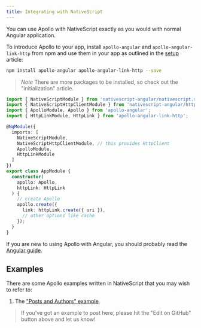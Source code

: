 ```yaml
---
title: Integrating with NativeScript
---
```


You can use Apollo with NativeScript exactly as you would with normal Angular application.

To introduce Apollo to your app, install `apollo-angular` and `apollo-angular-link-http` from npm and use them in your app as outlined in the [setup](/basics/setup/) article:

```bash
npm install apollo-angular apollo-angular-link-http --save
```

> *Note* There are more packages to be installed, so check out the "initialization" article.

```ts
import { NativeScriptModule } from 'nativescript-angular/nativescript.module';
import { NativeScriptHttpClientModule } from 'nativescript-angular/http-client';
import { ApolloModule, Apollo } from 'apollo-angular';
import { HttpLinkModule, HttpLink } from 'apollo-angular-link-http';

@NgModule({
  imports: [
    NativeScriptModule,
    NativeScriptHttpClientModule, // this provides HttpClient
    ApolloModule,
    HttpLinkModule
  ]
})
export class AppModule {
  constructor(
    apollo: Apollo,
    httpLink: HttpLink
  ) {
    // create Apollo
    apollo.create({
      link: httpLink.create({ uri }),
      // other options like cache
    });
  }
}
```

If you are new to using Apollo with Angular, you should probably read the [Angular guide](/).

## Examples

There are some Apollo examples written in NativeScript that you may wish to refer to:

1. The ["Posts and Authors" example](https://github.com/kamilkisiela/apollo-angular-nativescript).

> If you've got an example to post here, please hit the "Edit on GitHub" button above and let us know!
